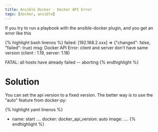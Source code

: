 ```yaml
---
title: Ansible Docker - Docker API Error
tags: [docker, ansible]
---
```


If you try to run a playbook with the ansible-docker plugin, and you get an error like this

{% highlight bash linenos %}
failed: [192.168.2.xxx] => {"changed": false, "failed": true}
msg: Docker API Error: client and server don't have same version (client : 1.19, server: 1.18)

FATAL: all hosts have already failed -- aborting
{% endhighlight %}

# Solution

You can set the api version to a fixed version. The better way is to use the “auto” feature from docker-py:

{% highlight yaml linenos %}
- name: start ....
    docker:
      docker_api_version: auto
      image: ....
{% endhighlight %}